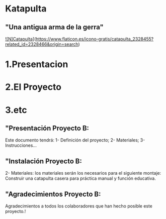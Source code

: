 
# Katapulta  


## "Una antigua arma de la gerra"

                                                               
[![N]Catapulta](https://cdn-icons-png.flaticon.com/512/2328/2328455.png)](https://www.flaticon.es/icono-gratis/catapulta_2328455?related_id=2328466&origin=search)




 



# 1.Presentacion  
# 2.El Proyecto   
# 3.etc           


## "Presentación Proyecto B:
 Este documento tendrá:
1- Definición del proyecto;
2- Materiales;
3- Instrucciones...


## "Instalación Proyecto B:
2- Materiales: los materiales serán los necesarios para el siguiente montaje:
Construir una catapulta casera para práctica manual y función educativa.



## "Agradecimientos Proyecto B:
Agradecimientos a todos los colaboradores que han hecho posible este proyecto.!


